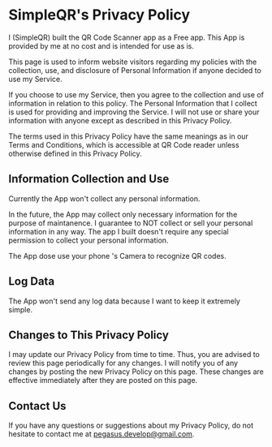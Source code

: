 # SimpleQR's Privacy Policy
I (SimpleQR) built the QR Code Scanner app as a Free app. This App is provided by me at no cost and is intended for use as is.

This page is used to inform website visitors regarding my policies with the collection, use, and disclosure of Personal Information if anyone decided to use my Service.

If you choose to use my Service, then you agree to the collection and use of information in relation to this policy. The Personal Information that I collect is used for providing and improving the Service. I will not use or share your information with anyone except as described in this Privacy Policy.

The terms used in this Privacy Policy have the same meanings as in our Terms and Conditions, which is accessible at QR Code reader unless otherwise defined in this Privacy Policy.

## Information Collection and Use
Currently the App won't collect any personal information.

In the future, the App may collect only necessary information for the purpose of maintanence. I guarantee to NOT collect or sell your personal information in any way. The app I built doesn't require any special permission to collect your personal information.

The App dose use your phone 's Camera to recognize QR codes.

## Log Data
The App won't send any log data because I want to keep it extremely simple.

## Changes to This Privacy Policy
I may update our Privacy Policy from time to time. Thus, you are advised to review this page periodically for any changes. I will notify you of any changes by posting the new Privacy Policy on this page. These changes are effective immediately after they are posted on this page.

## Contact Us
If you have any questions or suggestions about my Privacy Policy, do not hesitate to contact me at pegasus.develop@gmail.com.
